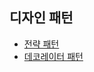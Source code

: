 ## 디자인 패턴

- [전략 패턴](https://github.com/im-yeobi/design-pattern/tree/master/strategy-pattern)
- [데코레이터 패턴](https://github.com/im-yeobi/design-pattern/tree/master/decorator-pattern)